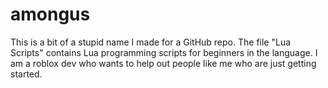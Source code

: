 # amongus
This is a bit of a stupid name I made for a GitHub repo. 
The file "Lua Scripts" contains Lua programming scripts for beginners in the language. 
I am a roblox dev who wants to help out people like me who are just getting started.
